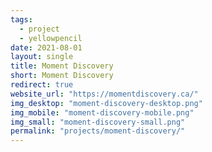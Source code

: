 ```yaml
---
tags:
  - project
  - yellowpencil
date: 2021-08-01
layout: single
title: Moment Discovery
short: Moment Discovery
redirect: true
website_url: "https://momentdiscovery.ca/"
img_desktop: "moment-discovery-desktop.png"
img_mobile: "moment-discovery-mobile.png"
img_small: "moment-discovery-small.png"
permalink: "projects/moment-discovery/"
---
```

